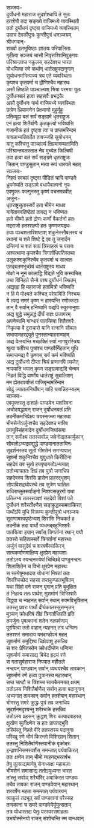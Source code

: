 सञ्जयः-  
दुर्योधनो महाराज सुदर्शश्चापि ते सुतः  
हतशेषौ तदा सङ्ख्ये वाजिमध्ये व्यवस्थितौ  
ततो दुर्योधनं दृष्ट्वा वाजिमध्ये व्यवस्थितम्  
उवाच देवकीपुत्रः कुन्तीपुत्रं धनञ्जयम्  
श्रीभगवान्-  
शत्रवो हतभूयिष्ठाः ज्ञातयः परिपालिताः  
गृहीत्वा सञ्जयं चासौ निवृत्तश्शिनिपुङ्गवः  
परिश्रान्तश्च नकुलस् सहदेवश्च भारत  
योधयित्वा रणे पार्थान् धार्तराष्ट्रपदानुगान्  
सुयोधनमभित्यज्य त्रय एते व्यवस्थिताः  
कृपश्च कृतवर्मा च द्रौणिश्चैव महारथः  
असौ तिष्ठति पाञ्चाल्यश् श्रिया परमया युतः  
दुर्योधनबलं हत्वा सहसर्वैः प्रभद्रकैः  
असौ दुर्योधनः पार्थ वाजिमध्ये व्यवस्थितः  
छत्रेण ध्रियामणेन प्रेक्षमाणो मुहुर्मुहुः  
प्रतिव्यूह्य बलं सर्वं सङ्ग्रामे धृतराष्ट्रजः  
एनं हत्वा शितैर्बाणैः कृतकृत्यो भविष्यसि  
गजानीकं हतं दृष्ट्वा त्वां च प्राप्तमरिन्दम  
यावन्नाभ्यतिवर्तेत तावज्जहि सुयोधनम्  
यातु कश्चित्तु पाञ्चाल्यं क्षिप्रमागम्यतामिति  
परिश्रान्तबलस्तात नैव मुच्येत किल्बिषी  
तवा हत्वा बलं सर्वं सङ्ग्रमे धृतराष्ट्रजः  
जितान् पाण्डुसुतान् मत्वा रूपं धारयते महत्  
सञ्जयः-  
निहतं स्वबलं दृष्ट्वा पीडितं चापि पाण्डवैः  
ध्रुवमेष्यति सङ्ग्रामे वधायैवात्मनो नृपः  
एवमुक्तः फल्गुनस्तु कृष्णं वचनमब्रवीत्  
अर्जुनः-  
धृतराष्ट्रसुतास्सर्वे हता भीमेन माधव  
यावेताववतिष्ठेतां तावद्य न भविष्यतः  
हतो भीष्मो हतो द्रोणः कर्णो वैकर्तनो हतः  
मद्रराजो हतश्शल्यो हतः कृष्णजयद्रथः  
हयाः पञ्चशताश्शिष्टाश् शकुनेस्सौबलस्य च  
रथानां च शते शिष्टे द्वे एव तु जनार्दन  
दन्तिनां च शतं साग्रं त्रिसाहस्रं च पत्तयः  
अश्वत्थामा कृपश्चैव त्रिगर्ताधिपतिस्तथा  
उलूकश्शकुनिश्चैव कृतवर्मा च सात्वतः  
एतद्बलमभूच्छेषं धार्तराष्ट्रस्य माधव  
मोक्षो न नूनं कालाद्धि विद्यते भुवि कस्यचित्  
तथा विनिहते सैन्ये पश्य दुर्योधनं स्थितम्  
अद्याह्ना हि महाराजो हतामित्रो भविष्यति  
न हि मे मोक्ष्यते कश्चित् परेषामिति निश्चयः  
ये त्वद्य समरं कृष्ण न हास्यन्ति रणोत्कटाः  
तान् वै सर्वान् हनिष्यामि यद्यपि स्युरमानुषाः  
अद्य युद्धे समुन्नद्धं दीर्घं राज्ञः प्रजागरम्  
अपनेष्यामि गान्धारं पातयित्वा शितैश्शरैः  
निकृत्या वै दुराचारो यानि रत्नानि सौबलः  
सभायामहरद्द्यूते पुनस्तान्याहराम्यहम्  
अद्य वेत्स्यन्ति मच्छक्तिं सर्वा नागपुरस्त्रियः  
श्रुत्वा पतींश्च पुत्रांश्च पाण्डवैर्निहतान् युधि  
समाप्तमद्य वै कृष्णस् सर्वं कर्म भविष्यति  
अद्य दुर्योधनो दीप्तां श्रियं प्राणानपि त्यजेत्  
नापयाति भयात् कृष्ण सङ्ग्रामाद्यदि चेन्मम  
निहतं विद्धि वार्ष्णेय धार्तराष्ट्रं सुबालिशम्  
मम ह्येतदपर्याप्तं वाजिबृन्दमरिन्दम  
सोढुं ज्यातलनिर्घोषान् याहि यावन्निहन्म्यहम्  
सञ्जयः-  
एवमुक्तस्तु दाशार्हः पाण्डवेन यशस्विना  
अचोदयद्धायन् राजन् दुर्योधनबलं प्रति  
तदनीकमभिप्रेक्ष्य त्रयस्सज्जा महारथाः  
भीमसेनोऽर्जुनश्चैव सहदेवश्च मारिष  
प्रययुस्सिंहनादेन दुर्योधनजिघांसया  
तान् समीक्ष्य ततस्सर्वाञ् जवेनोद्यतकार्मुकान्  
सौबलोऽभ्यद्रवद्युद्धे पाण्डवानाततायिनः  
सुदर्शनस्तव सुतो भीमसेनं समभ्ययात्  
सुशर्मा शकुनिश्चैव युयुधाते किरीटिना  
सहदेवं तव सुतो हयपृष्ठगतोऽभ्ययात्  
ततोभ्यापततः क्षिप्रं तव पुत्रो जनाधिप  
सहदेवस्य शिरसि प्रासेन प्राहरद्भृशम्  
सोपाविशद्रथोपस्थे तव सुत्रेण घातितः  
रुधिराप्लुतसर्वाङ्गो निश्श्वसन्नुरगो यथा  
प्रतिलभ्य ततस्सञ्ज्ञां सहदेवो विशां पते  
दुर्योधनं शरैस्तीक्ष्णैस् सङ्क्रुद्धस्समवाकिरत्  
पार्थोऽपि युधि विक्रम्य कुन्तीपुत्रो धनञ्जयः  
शूराणामश्वपृष्ठेभ्यश् शिरांसि निचकर्त ह  
तदनीकं तदा पार्थो व्यधमद्बहुभिश्शरैः  
पातयित्वा हयान् सर्वांस् त्रिगर्तानां रथान् ययौ  
ततस्ते सहितास्सर्वे त्रिगर्तानां महारथाः  
अर्जुनं वासुदेवं च शरवर्षैरवाकिरन्  
सत्यकर्माणमाक्षिप्य क्षुरप्रेण महायशाः  
ततोऽस्य स्यन्दनस्येषां चिच्छिदे पाण्डुनन्दनः  
शिलाशितेन च विभो क्षुरप्रेण महारथः  
स सत्येषुमथादत्त योधानां मिषतां ततः  
शिरश्चिच्छेद सहसा तप्तकुण्डलभूषितम्  
यथा सिंहो वने राजन् मृगान् प्रति बुभुक्षितः  
तं निहत्य ततः पार्थस् सुशर्माणं त्रिभिश्शरैः  
विद्ध्वा च न्यहनत् सर्वान् रथान् रुक्मविभूषितान्  
ततस्तु प्रवरः पार्थो दीर्घकालस्सुसम्भृतम्  
मुञ्चन् क्रोधविषं तीव्रं त्रिगर्ताधिपतिं प्रति  
तमर्जुनः पृषत्कानां शतेन नतपर्वणाम्  
पूरयित्वा ततो वाहान् न्यहनत् तत्र धन्विनः  
ततश्शरं समादाय यमदण्डोपमं महत्  
सुशर्माणं समुद्दिश्य चिक्षेपाशु हसन्निव  
स शरः प्रेषितस्तेन क्रोधदीप्तेन धन्विना  
सुशर्माणं समासाद्य बिभेद हृदयं रणे  
स गतासुर्महाराज निपपात महीतले  
नन्दयन् पाण्डवान् सर्वान् व्यथयंश्चैव तावकान्  
सुशर्माणं रणे हत्वा पुत्रानस्य महारथान्  
सप्त चाष्टौ च त्रिंशच्च सायकैरनयत् क्षयम्  
ततोऽस्य निशितैर्बाणैस् सर्वान् हत्वा पदानुगान्  
अभ्यगात् तावकान् सर्वान् हतशेषान् महारथान्  
भीमस्तु समरे क्रुद्धः पुत्रं तव जनाधिप  
सुदर्शनमदृश्यन्तु शरैश्चक्रे हसन्निव  
ततोऽस्य प्रहसन् क्रुद्धश् शिरः कायादपाहरत्  
क्षुरप्रेण सुतीक्ष्णेन स हतः प्रापतद्भुवि  
तस्मिंस्तु निहते वीरे ततस्तस्य पदानुगाः  
परिवव्रू रणे भीमं किरन्तो विशिखान् शितान्  
ततस्तु निशितैर्बाणैस्तवानीकं वृकोदरः  
इन्द्राशनिसमस्पर्शैस् समन्तात् पर्यवाकिरत्  
ततः क्षणेन तान् भीमो न्यहनद्भरतर्षभ  
तेषु तूत्साद्यमानेषु सेनाध्यक्षा महाबलाः  
भीमसेनं समासाद्य ततोऽयुध्यन्त भारत  
तांस्तु सर्वाञ् शरैर्घोरैर् अवाकिरत पाण्डवः  
तथैव तावका राजन् पाण्डवेयान् महारथान्  
शरवर्षेण महता समन्तात् पर्यवारयन्  
व्याकुलं तदभूत् सर्वं पाण्डवानां परैस्सह  
तावकानां च समरे पाण्डवेयैर्युयुत्सताम्  
तत्र योधास्तदा पेतुः परस्परसमाहताः  
उभयोस्सेनयो राजन् संशोचन्ति स्म बान्धवान्  
